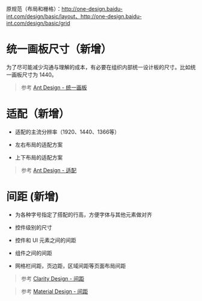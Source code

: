 原规范（布局和栅格）：http://one-design.baidu-int.com/design/basic/layout、http://one-design.baidu-int.com/design/basic/grid

# 统一画板尺寸（新增）

为了尽可能减少沟通与理解的成本，有必要在组织内部统一设计板的尺寸。比如统一画板尺寸为 1440。

> 参考 [Ant Design - 统一画板](https://ant.design/docs/spec/layout-cn#%E7%BB%9F%E4%B8%80%E7%94%BB%E6%9D%BF)

# 适配（新增）

- 适配的主流分辨率（1920、1440、1366等）

- 左右布局的适配方案

- 上下布局的适配方案

> 参考 [Ant Design - 适配](https://ant.design/docs/spec/layout-cn#%E9%80%82%E9%85%8D)

# 间距 (新增)

- 为各种字号指定了搭配的行高，方便字体与其他元素做对齐

- 控件级别的尺寸

- 控件和 UI 元素之间的间距

- 组件之间的间距

- 网格栏间距，页边距，区域间距等页面布局间距

> 参考 [Clarity Design - 间距](https://design.teambition.com/visual-spacing)

> 参考 [Material Design - 间距](https://material.io/design/layout/spacing-methods.html#)
